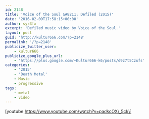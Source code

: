 ```yaml
---
id: 2148
title: 'Voice of the Soul &#8211; Defiled (2015)'
date: '2016-02-09T17:58:15+00:00'
author: syr3fx
excerpt: 'Defiled music video by Voice of the Soul.'
layout: post
guid: 'http://kultur666.com/?p=2148'
permalink: '/?p=2148'
publicize_twitter_user:
    - kultur666
publicize_google_plus_url:
    - 'https://plus.google.com/+Kultur666-k6/posts/d9z7t5Czufs'
categories:
    - '2015'
    - 'Death Metal'
    - Music
    - progressive
tags:
    - metal
    - video
---
```


\[youtube https://www.youtube.com/watch?v=padkcOX\_5ck\]